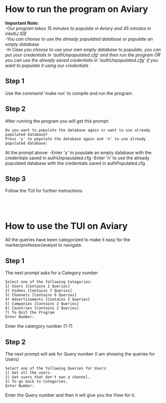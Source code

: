 # How to run the program on Aviary

<b>
Important Note:
</b>
<br>
<em>
-Our program takes 15 minutes to populate in Aviary and 45 minutes in IntelliJ IDE
<br>
-You can choose to use the already populated database or populate an empty database
<br>
-In Case you choose to use your own empty database to populate, you can put your credentials in 'authUnpopulated.cfg' and then run the program OR you can use the already saved  credentials in 'authUnpopulated.cfg' if you want to populate it using our credentials
</em>

<br>

## Step 1
Use the command 'make run' to compile and run the program.


## Step 2
After running the program you will get this prompt:

```
Do you want to populate the database again or want to use already populated database?
Press 'y' to populate the database again and 'n' to use already populated database:
```
At the prompt above:
-Enter 'y' to populate an empty database with the credentials saved in authUnpopulated.cfg
-Enter 'n' to use the already populated database with the credentials saved in authPopulated.cfg


## Step 3
Follow the TUI for further instructions 

<br>
<br>

# How to use the TUI on Aviary
All the queries have been categorized to make it easy for the marker/professor/analyst to navigate.

## Step 1
The next prompt asks for a Category number

```
Select one of the following Categories:
1) Users [Contains 2 Queries]
2) Videos [Contains 7 Queries]
3) Channels [Contains 6 Queries]
4) Advertisements [Contains 2 Queries]
5) Companies [Contains 2 Queries]
6) Countries [Contains 2 Queries]
7) To Quit the Program
Enter Number:
```
Enter the catergory number (1-7) 

## Step 2
The next prompt will ask for Query number (I am showing the queries for Users) 
```
Select one of the following Queries for Users:
1) Get all the users.
2) Get users that don't own a channel.
3) To go back to Categories.
Enter Number:
```
Enter the Query number and then it will give you the View for it.
